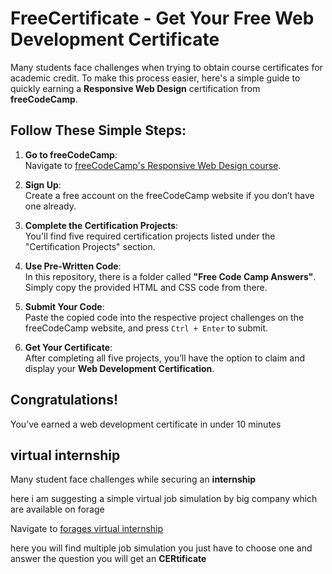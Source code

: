 

# FreeCertificate - Get Your Free Web Development Certificate

Many students face challenges when trying to obtain course certificates for academic credit. To make this process easier, here's a simple guide to quickly earning a **Responsive Web Design** certification from **freeCodeCamp**.

## Follow These Simple Steps:

1. **Go to freeCodeCamp**:  
   Navigate to [freeCodeCamp's Responsive Web Design course](https://www.freecodecamp.org/learn/2022/responsive-web-design/).
   
2. **Sign Up**:  
   Create a free account on the freeCodeCamp website if you don’t have one already.

3. **Complete the Certification Projects**:  
   You'll find five required certification projects listed under the "Certification Projects" section.

4. **Use Pre-Written Code**:  
   In this repository, there is a folder called **"Free Code Camp Answers"**. Simply copy the provided HTML and CSS code from there.

5. **Submit Your Code**:  
   Paste the copied code into the respective project challenges on the freeCodeCamp website, and press `Ctrl + Enter` to submit.

6. **Get Your Certificate**:  
   After completing all five projects, you’ll have the option to claim and display your **Web Development Certification**.

## Congratulations!  
You’ve earned a web development certificate in under 10 minutes

## virtual internship 
Many student face challenges while securing an **internship**

here i am suggesting a simple virtual job simulation by big company which are available on forage 

Navigate to [forages virtual internship](https://www.theforage.com/landing/Intentional%20Gap%20Year/qkoWpeprptPNHfo5t/Intentional%20Gap%20Year%20Internships?ref=FsSNG3bmE6towPm6X)

here you will find multiple job simulation you just have to choose one and answer the question you will get an **CERtificate**

